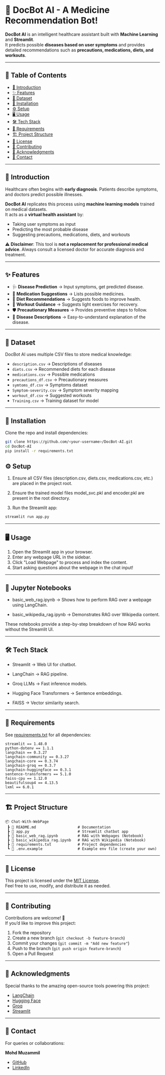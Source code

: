 # 🤖 DocBot AI - A Medicine Recommendation Bot!  

**DocBot AI** is an intelligent healthcare assistant built with **Machine Learning** and **Streamlit**.  
It predicts possible **diseases based on user symptoms** and provides detailed recommendations such as **precautions, medications, diets, and workouts**.  

---

## 📑 Table of Contents  

- [📖 Introduction](#-introduction)  
- [✨ Features](#-features)  
- [📂 Dataset](#-dataset)  
- [🚀 Installation](#-installation)  
- [⚙️ Setup](#️-setup)  
- [🖥️ Usage](#️-usage)  
- [🛠️ Tech Stack](#-tech-stack)  
- [📌 Requirements](#-requirements)  
- [🏗️ Project Structure](#️-project-structure)  
- [📄 License](#-license)  
- [🤝 Contributing](#-contributing)  
- [🙌 Acknowledgments](#-acknowledgments)  
- [📧 Contact](#-contact)  

---

## 📖 Introduction  

Healthcare often begins with **early diagnosis**. Patients describe symptoms, and doctors predict possible illnesses.  

**DocBot AI** replicates this process using **machine learning models** trained on medical datasets.  
It acts as a **virtual health assistant** by:  

- Taking user symptoms as input  
- Predicting the most probable disease  
- Suggesting precautions, medications, diets, and workouts  

⚠️ **Disclaimer**: This tool is **not a replacement for professional medical advice**. Always consult a licensed doctor for accurate diagnosis and treatment.  

---

## ✨ Features  

- 🩺 **Disease Prediction** → Input symptoms, get predicted disease.  
- 💊 **Medication Suggestions** → Lists possible medicines.  
- 🥦 **Diet Recommendations** → Suggests foods to improve health.  
- 🧘 **Workout Guidance** → Suggests light exercises for recovery.  
- 🛡️ **Precautionary Measures** → Provides preventive steps to follow.  
- 📖 **Disease Descriptions** → Easy-to-understand explanation of the disease.  

---

## 📂 Dataset  

DocBot AI uses multiple CSV files to store medical knowledge:  

- `description.csv` → Descriptions of diseases  
- `diets.csv` → Recommended diets for each disease  
- `medications.csv` → Possible medications  
- `precautions_df.csv` → Precautionary measures  
- `symtoms_df.csv` → Symptoms dataset  
- `Symptom-severity.csv` → Symptom severity mapping  
- `workout_df.csv` → Suggested workouts  
- `Training.csv` → Training dataset for model  

---

## 🚀 Installation  

Clone the repo and install dependencies:  

```bash
git clone https://github.com/<your-username>/DocBot-AI.git
cd DocBot-AI
pip install -r requirements.txt
```

## ⚙️ Setup

1. Ensure all CSV files (description.csv, diets.csv, medications.csv, etc.) are placed in the project root.

2. Ensure the trained model files model_svc.pkl and encoder.pkl are present in the root directory.

3. Run the Streamlit app:

```bash
streamlit run app.py
```

---

## 🖥️ Usage

1. Open the Streamlit app in your browser.
2. Enter any webpage URL in the sidebar.
3. Click "Load Webpage" to process and index the content.
4. Start asking questions about the webpage in the chat input!

---

## 📓 Jupyter Notebooks

- basic_web_rag.ipynb → Shows how to perform RAG over a webpage using LangChain.
+ basic_wikipedia_rag.ipynb → Demonstrates RAG over Wikipedia content.

These notebooks provide a step-by-step breakdown of how RAG works without the Streamlit UI.

---

## 🛠️ Tech Stack

* Streamlit → Web UI for chatbot.
- LangChain → RAG pipeline.
+ Groq LLMs → Fast inference models.
* Hugging Face Transformers → Sentence embeddings.
- FAISS → Vector similarity search.

---

## 📌 Requirements

See [requirements.txt](https://github.com/Mohd-Muzammil7052/Chat-With-WebPage/blob/main/requirements.txt) for all dependencies:

```text
streamlit == 1.48.0
python-dotenv == 1.1.1
langchain == 0.3.27
langchain-community == 0.3.27
langchain-core == 0.3.74
langchain-groq == 0.3.7
langchain-huggingface == 0.3.1
sentence-transformers == 5.1.0
faiss-cpu == 1.12.0
beautifulsoup4 == 4.13.5
lxml == 6.0.1
```

---

## 🏗️ Project Structure  

```text
📦 Chat-With-WebPage
 ┣ 📜 README.md                   # Documentation
 ┣ 📜 app.py                      # Streamlit chatbot app
 ┣ 📜 basic_web_rag.ipynb         # RAG with Webpages (Notebook)
 ┣ 📜 basic_wikipedia_rag.ipynb   # RAG with Wikipedia (Notebook)
 ┣ 📜 requirements.txt            # Project dependencies
 ┗ 📜 .env.example                # Example env file (create your own)
```

---

## 📄 License  

This project is licensed under the [MIT License](https://opensource.org/license/mit).  
Feel free to use, modify, and distribute it as needed.

---

## 🤝 Contributing  

Contributions are welcome! 🎉  
If you’d like to improve this project:  

1. Fork the repository  
2. Create a new branch (`git checkout -b feature-branch`)  
3. Commit your changes (`git commit -m "Add new feature"`)  
4. Push to the branch (`git push origin feature-branch`)  
5. Open a Pull Request  

---

## 🙌 Acknowledgments  

Special thanks to the amazing open-source tools powering this project:  

- [LangChain](https://www.langchain.com/)  
- [Hugging Face](https://huggingface.co/)  
- [Groq](https://groq.com/)  
- [Streamlit](https://streamlit.io/)  

---

## 📧 Contact  

For queries or collaborations:  

**Mohd Muzammil**  
- [GitHub](https://github.com/Mohd-Muzammil7052)  
- [LinkedIn](https://www.linkedin.com/in/mohd-muzammil-109044290/)  
